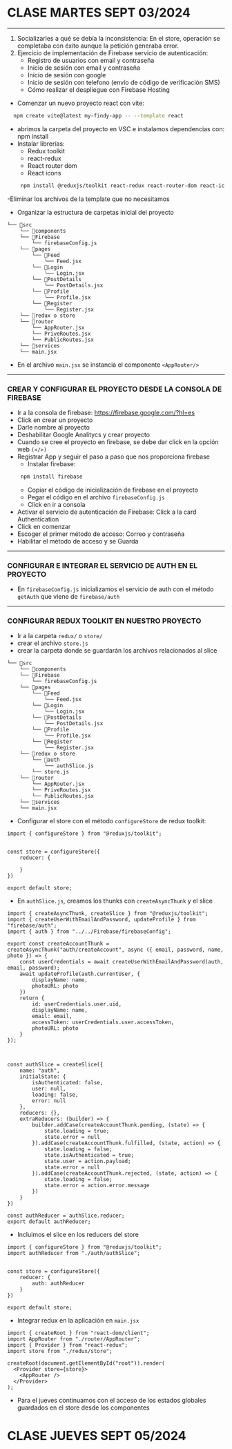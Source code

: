 # CLASE MARTES SEPT 03/2024
--------
1. Socializarles a qué se debía la inconsistencia: En el store, operación se completaba con éxito aunque la petición generaba error.
2. Ejercicio de implementación de Firebase servicio de autenticación:
	- Registro de usuarios con email y contraseña 
	- Inicio de sesión con email y contraseña
	- Inicio de sesión con google
	- Inicio de sesión con telefono (envío de código de verificación SMS)
	- Cómo realizar el despliegue con Firebase Hosting

- Comenzar un nuevo proyecto react con vite:

```bash
  npm create vite@latest my-findy-app -- --template react
```
- abrimos la carpeta del proyecto en VSC e instalamos dependencias con: npm install
- Instalar librerías:
	- Redux toolkit
	- react-redux
	- React router dom
	- React icons
   ```bash
	npm install @reduxjs/toolkit react-redux react-router-dom react-icons
   ```
-Eliminar los archivos de la template que no necesitamos
- Organizar la estructura de carpetas inicial del proyecto
```
└── 📁src
    └── 📁components
    └── 📁Firebase
        └── firebaseConfig.js
    └── 📁pages
        └── 📁Feed
            └── Feed.jsx
        └── 📁Login
            └── Login.jsx
        └── 📁PostDetails
            └── PostDetails.jsx
        └── 📁Profile
            └── Profile.jsx
        └── 📁Register
            └── Register.jsx
    └── 📁redux o store
    └── 📁router
        └── AppRouter.jsx
        └── PriveRoutes.jsx
        └── PublicRoutes.jsx
    └── 📁services
    └── main.jsx
```

- En el archivo `main.jsx` se instancia el componente `<AppRouter/>`

*****************
###  CREAR Y CONFIGURAR EL PROYECTO DESDE LA CONSOLA DE FIREBASE
- Ir a la consola de firebase: https://firebase.google.com/?hl=es
- Click en crear un proyecto 
- Darle nombre al proyecto
- Deshabilitar Google Analitycs y crear proyecto
- Cuando se cree el proyecto en firebase, se debe dar click en la opción web `(</>)`
- Registrar App y seguir el paso a paso que nos proporciona firebase
	- Instalar firebase:
  ```Bash
   npm install firebase
  ```
	- Copiar el código de inicialización de firebase en el proyecto
	- Pegar el código en el archivo `firebaseConfig.js`
	- Click en ir a consola
- Activar el servicio de autenticación de Firebase: Click a la card Authentication
- Click en comenzar
- Escoger el primer método de acceso: Correo y contraseña
 - Habilitar el método de acceso y se Guarda

**************
###  CONFIGURAR E INTEGRAR EL SERVICIO DE AUTH EN EL PROYECTO 

- En `firebaseConfig.js` inicializamos el servicio de auth con el método `getAuth` que viene de `firebase/auth`

*************
### CONFIGURAR REDUX TOOLKIT EN NUESTRO PROYECTO 

- Ir a la carpeta `redux/` o `store/`
- crear el archivo `store.js`
- crear la carpeta donde se guardarán los archivos relacionados al slice
```
└── 📁src
    └── 📁components
    └── 📁Firebase
        └── firebaseConfig.js
    └── 📁pages
        └── 📁Feed
            └── Feed.jsx
        └── 📁Login
            └── Login.jsx
        └── 📁PostDetails
            └── PostDetails.jsx
        └── 📁Profile
            └── Profile.jsx
        └── 📁Register
            └── Register.jsx
    └── 📁redux o store
        └── 📁auth
            └── authSlice.js
        └── store.js
    └── 📁router
        └── AppRouter.jsx
        └── PriveRoutes.jsx
        └── PublicRoutes.jsx
    └── 📁services
    └── main.jsx
```

- Configurar el store con el método `configureStore` de redux toolkit:
```
import { configureStore } from "@reduxjs/toolkit";


const store = configureStore({
    reducer: {
        
    }
})

export default store;
```
- En `authSlice.js`, creamos los thunks con `createAsyncThunk` y el slice

```
import { createAsyncThunk, createSlice } from "@reduxjs/toolkit";
import { createUserWithEmailAndPassword, updateProfile } from "firebase/auth";
import { auth } from "../../Firebase/firebaseConfig";

export const createAccountThunk = createAsyncThunk("auth/createAccount", async ({ email, password, name, photo }) => {
    const userCredentials = await createUserWithEmailAndPassword(auth, email, password);
    await updateProfile(auth.currentUser, {
        displayName: name,
        photoURL: photo
    })
    return {
        id: userCredentials.user.uid,
        displayName: name,
        email: email,
        accessToken: userCredentials.user.accessToken,
        photoURL: photo
    }
});



const authSlice = createSlice({
    name: "auth",
    initialState: {
        isAuthenticated: false,
        user: null,
        loading: false,
        error: null
    },
    reducers: {},
    extraReducers: (builder) => {
        builder.addCase(createAccountThunk.pending, (state) => {
            state.loading = true;
            state.error = null
        }).addCase(createAccountThunk.fulfilled, (state, action) => {
            state.loading = false;
            state.isAuthenticated = true;
            state.user = action.payload;
            state.error = null
        }).addCase(createAccountThunk.rejected, (state, action) => {
            state.loading = false;
            state.error = action.error.message
        })
    }
})

const authReducer = authSlice.reducer;
export default authReducer;
```
- Incluimos el slice en los reducers del store
```
import { configureStore } from "@reduxjs/toolkit";
import authReducer from "./auth/authSlice";


const store = configureStore({
    reducer: {
        auth: authReducer
    }
})

export default store;
```

- Integrar redux en la aplicación en `main.jsx`
```
import { createRoot } from "react-dom/client";
import AppRouter from "./router/AppRouter";
import { Provider } from "react-redux";
import store from "./redux/store";

createRoot(document.getElementById("root")).render(
  <Provider store={store}>
    <AppRouter />
  </Provider>
);
```

- Para el jueves continuamos con el acceso de los estados globales guardados en el store desde los componentes
# CLASE JUEVES SEPT 05/2024
